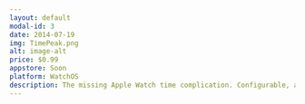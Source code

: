 ```yaml
---
layout: default
modal-id: 3
date: 2014-07-19
img: TimePeak.png
alt: image-alt
price: $0.99
appstore: Soon
platform: WatchOS
description: The missing Apple Watch time complication. Configurable, and compatible with all complication types.
---
```

